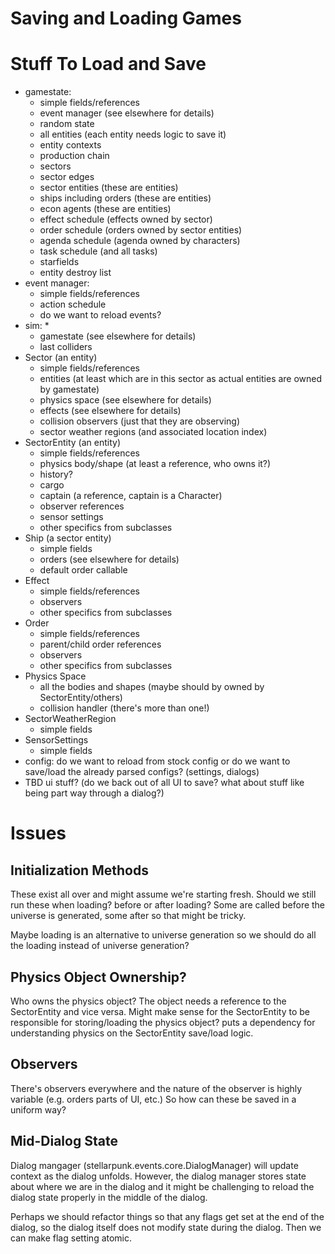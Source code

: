 Saving and Loading Games
========================

# Stuff To Load and Save
* gamestate:
    * simple fields/references
    * event manager (see elsewhere for details)
    * random state
    * all entities (each entity needs logic to save it)
    * entity contexts
    * production chain
    * sectors
    * sector edges
    * sector entities (these are entities)
    * ships including orders (these are entities)
    * econ agents (these are entities)
    * effect schedule (effects owned by sector)
    * order schedule (orders owned by sector entities)
    * agenda schedule (agenda owned by characters)
    * task schedule (and all tasks)
    * starfields
    * entity destroy list
* event manager:
    * simple fields/references
    * action schedule
    * do we want to reload events?
* sim:
    * 
    * gamestate (see elsewhere for details)
    * last colliders
* Sector (an entity)
    * simple fields/references
    * entities (at least which are in this sector as actual entities are owned
      by gamestate)
    * physics space (see elsewhere for details)
    * effects (see elsewhere for details)
    * collision observers (just that they are observing)
    * sector weather regions (and associated location index)
* SectorEntity (an entity)
    * simple fields/references
    * physics body/shape (at least a reference, who owns it?)
    * history?
    * cargo
    * captain (a reference, captain is a Character)
    * observer references
    * sensor settings
    * other specifics from subclasses
* Ship (a sector entity)
    * simple fields
    * orders (see elsewhere for details)
    * default order callable
* Effect
    * simple fields/references
    * observers
    * other specifics from subclasses
* Order
    * simple fields/references
    * parent/child order references
    * observers
    * other specifics from subclasses
* Physics Space
    * all the bodies and shapes (maybe should by owned by SectorEntity/others)
    * collision handler (there's more than one!)
* SectorWeatherRegion
    * simple fields
* SensorSettings
    * simple fields
* config: do we want to reload from stock config or do we want to save/load the
  already parsed configs? (settings, dialogs)
* TBD ui stuff? (do we back out of all UI to save? what about stuff like being
  part way through a dialog?)

# Issues

## Initialization Methods
These exist all over and might assume we're starting fresh. Should we still
run these when loading? before or after loading? Some are called before the
universe is generated, some after so that might be tricky.

Maybe loading is an alternative to universe generation so we should do all the
loading instead of universe generation?

## Physics Object Ownership?
Who owns the physics object? The object needs a reference to the SectorEntity
and vice versa. Might make sense for the SectorEntity to be responsible for
storing/loading the physics object? puts a dependency for understanding
physics on the SectorEntity save/load logic.

## Observers
There's observers everywhere and the nature of the observer is highly variable
(e.g. orders parts of UI, etc.) So how can these be saved in a uniform way?

## Mid-Dialog State
Dialog mangager (stellarpunk.events.core.DialogManager) will update context as
the dialog unfolds. However, the dialog manager stores state about where we are
in the dialog and it might be challenging to reload the dialog state properly
in the middle of the dialog.

Perhaps we should refactor things so that any flags get set at the end of the
dialog, so the dialog itself does not modify state during the dialog. Then we
can make flag setting atomic.


